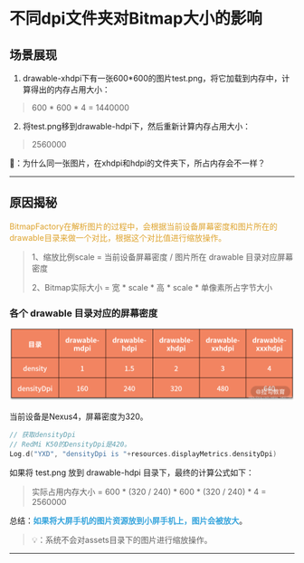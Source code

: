 # 不同dpi文件夹对Bitmap大小的影响

## 场景展现

1. drawable-xhdpi下有一张600*600的图片test.png，将它加载到内存中，计算得出的内存占用大小：

> 600 * 600 * 4 = 1440000

2. 将test.png移到drawable-hdpi下，然后重新计算内存占用大小：

> 2560000

🤔：为什么同一张图片，在xhdpi和hdpi的文件夹下，所占内存会不一样？
***
## 原因揭秘

<font color=#dea32c>BitmapFactory在解析图片的过程中，会根据当前设备屏幕密度和图片所在的drawable目录来做一个对比，根据这个对比值进行缩放操作。
</font>

> 1、缩放比例scale = 当前设备屏幕密度 / 图片所在 drawable 目录对应屏幕密度
> 
> 2、Bitmap实际大小 = 宽 * scale * 高 * scale * 单像素所占字节大小

### 各个 drawable 目录对应的屏幕密度

![](img/7375a452.png)

当前设备是Nexus4，屏幕密度为320。

``` kotlin
// 获取densityDpi
// RedMi K50的DensityDpi是420。
Log.d("YXD", "densityDpi is "+resources.displayMetrics.densityDpi)
```

如果将 test.png 放到 drawable-hdpi 目录下，最终的计算公式如下：

> 实际占用内存大小 = 600 * (320 / 240) * 600 * (320 / 240) * 4 = 2560000

总结：<font color=#33a3dc>**如果将大屏手机的图片资源放到小屏手机上，图片会被放大**</font>。

> 💡：系统不会对assets目录下的图片进行缩放操作。

***

